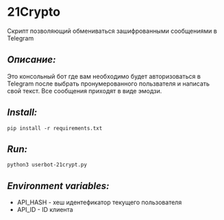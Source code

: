 # 21Crypto
Скрипт позволяющий обмениваться зашифрованными сообщениями в Telegram

## <em>Описание:</em> 
Это консольный бот где вам необходимо будет авторизоваться в Telegram после выбрать пронумерованного пользвателя и написать свой текст. Все сообщения приходят в виде эмодзи.

## <em>Install:</em> 
```
pip install -r requirements.txt
```
## <em>Run:</em> 
```
python3 userbot-21crypt.py
```
## <em>Environment variables:</em> 
- API_HASH - хеш идентефикатор текущего пользователя 
- API_ID - ID клиента


